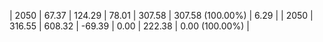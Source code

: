 | 2050 | 67.37 | 124.29 |  78.01 | 307.58 | 307.58 (100.00%) | 6.29 |
| 2050 | 316.55 | 608.32 | -69.39 | 0.00 | 222.38 | 0.00 (100.00%) |
